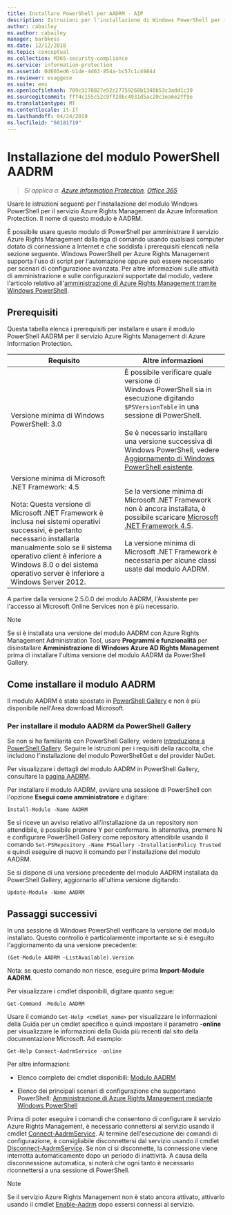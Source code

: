```yaml
---
title: Installare PowerShell per AADRM - AIP
description: Istruzioni per l'installazione di Windows PowerShell per il servizio Azure Rights Management di Azure Information Protection. Il nome di questo modulo è AADRM.
author: cabailey
ms.author: cabailey
manager: barbkess
ms.date: 12/12/2018
ms.topic: conceptual
ms.collection: M365-security-compliance
ms.service: information-protection
ms.assetid: 0d665ed6-b1de-4d63-854a-bc57c1c49844
ms.reviewer: esaggese
ms.suite: ems
ms.openlocfilehash: 789c3178827e52c27759268b1340b53c3add1c39
ms.sourcegitcommit: fff4c155c52c9ff20bc4931d5ac20c3ea6e2ff9e
ms.translationtype: MT
ms.contentlocale: it-IT
ms.lasthandoff: 04/24/2019
ms.locfileid: "60181719"
---
```

# <a name="installing-the-aadrm-powershell-module"></a>Installazione del modulo PowerShell AADRM

>*Si applica a: [Azure Information Protection](https://azure.microsoft.com/pricing/details/information-protection), [Office 365](https://download.microsoft.com/download/E/C/F/ECF42E71-4EC0-48FF-AA00-577AC14D5B5C/Azure_Information_Protection_licensing_datasheet_EN-US.pdf)*

Usare le istruzioni seguenti per l'installazione del modulo Windows PowerShell per il servizio Azure Rights Management da Azure Information Protection. Il nome di questo modulo è AADRM.

È possibile usare questo modulo di PowerShell per amministrare il servizio Azure Rights Management dalla riga di comando usando qualsiasi computer dotato di connessione a Internet e che soddisfa i prerequisiti elencati nella sezione seguente. Windows PowerShell per Azure Rights Management supporta l'uso di script per l'automazione oppure può essere necessario per scenari di configurazione avanzata. Per altre informazioni sulle attività di amministrazione e sulle configurazioni supportate dal modulo, vedere l'articolo relativo all'[amministrazione di Azure Rights Management tramite Windows PowerShell](administer-powershell.md).

## <a name="prerequisites"></a>Prerequisiti
Questa tabella elenca i prerequisiti per installare e usare il modulo PowerShell AADRM per il servizio Azure Rights Management di Azure Information Protection.

|Requisito|Altre informazioni|
|---------------|--------------------|
|Versione minima di Windows PowerShell: 3.0|È possibile verificare quale versione di Windows PowerShell sia in esecuzione digitando `$PSVersionTable` in una sessione di PowerShell. <br /><br /> Se è necessario installare una versione successiva di Windows PowerShell, vedere [Aggiornamento di Windows PowerShell esistente](/powershell/scripting/setup/installing-windows-powershell#upgrading-existing-windows-powershell).|
|Versione minima di Microsoft .NET Framework: 4.5<br /><br />Nota: Questa versione di Microsoft .NET Framework è inclusa nei sistemi operativi successivi, è pertanto necessario installarla manualmente solo se il sistema operativo client è inferiore a Windows 8.0 o del sistema operativo server è inferiore a Windows Server 2012.|Se la versione minima di Microsoft .NET Framework non è ancora installata, è possibile scaricare [Microsoft .NET Framework 4.5](https://www.microsoft.com/download/details.aspx?id=30653).<br /><br />La versione minima di Microsoft .NET Framework è necessaria per alcune classi usate dal modulo AADRM.|

A partire dalla versione 2.5.0.0 del modulo AADRM, l'Assistente per l'accesso ai Microsoft Online Services non è più necessario.

> [!NOTE]
> 
> Se si è installata una versione del modulo AADRM con Azure Rights Management Administration Tool, usare **Programmi e funzionalità** per disinstallare **Amministrazione di Windows Azure AD Rights Management** prima di installare l'ultima versione del modulo AADRM da PowerShell Gallery.


## <a name="how-to-install-the-aadrm-module"></a>Come installare il modulo AADRM

Il modulo AADRM è stato spostato in [PowerShell Gallery](/powershell/gallery/readme) e non è più disponibile nell'Area download Microsoft. 

### <a name="to-install-the-aadrm-module-from-the-powershell-gallery"></a>Per installare il modulo AADRM da PowerShell Gallery

Se non si ha familiarità con PowerShell Gallery, vedere [Introduzione a PowerShell Gallery](/powershell/gallery/psgallery/psgallery_gettingstarted). Seguire le istruzioni per i requisiti della raccolta, che includono l'installazione del modulo PowerShellGet e del provider NuGet.

Per visualizzare i dettagli del modulo AADRM in PowerShell Gallery, consultare la [pagina AADRM](https://www.powershellgallery.com/packages/AADRM).

Per installare il modulo AADRM, avviare una sessione di PowerShell con l'opzione **Esegui come amministratore** e digitare:

    Install-Module -Name AADRM

Se si riceve un avviso relativo all'installazione da un repository non attendibile, è possibile premere Y per confermare. In alternativa, premere N e configurare PowerShell Gallery come repository attendibile usando il comando `Set-PSRepository -Name PSGallery -InstallationPolicy Trusted` e quindi eseguire di nuovo il comando per l'installazione del modulo AADRM.  

Se si dispone di una versione precedente del modulo AADRM installata da PowerShell Gallery, aggiornarlo all'ultima versione digitando:

    Update-Module -Name AADRM


## <a name="next-steps"></a>Passaggi successivi
In una sessione di Windows PowerShell verificare la versione del modulo installato. Questo controllo è particolarmente importante se si è eseguito l'aggiornamento da una versione precedente:

```
(Get-Module AADRM –ListAvailable).Version
```

Nota: se questo comando non riesce, eseguire prima **Import-Module AADRM**.

Per visualizzare i cmdlet disponibili, digitare quanto segue:

```
Get-Command -Module AADRM
```

Usare il comando `Get-Help <cmdlet_name>` per visualizzare le informazioni della Guida per un cmdlet specifico e quindi impostare il parametro **-online** per visualizzare le informazioni della Guida più recenti dal sito della documentazione Microsoft. Ad esempio: 

```
Get-Help Connect-AadrmService -online
```

Per altre informazioni:

-   Elenco completo dei cmdlet disponibili: [Modulo AADRM](/powershell/aadrm/vlatest/rightsmanagement)

-   Elenco dei principali scenari di configurazione che supportano PowerShell: [Amministrazione di Azure Rights Management mediante Windows PowerShell](administer-powershell.md)

Prima di poter eseguire i comandi che consentono di configurare il servizio Azure Rights Management, è necessario connettersi al servizio usando il cmdlet [Connect-AadrmService](/powershell/aadrm/vlatest/connect-aadrmservice). Al termine dell'esecuzione dei comandi di configurazione, è consigliabile disconnettersi dal servizio usando il cmdlet [Disconnect-AadrmService](/powershell/aadrm/vlatest/disconnect-aadrmservice). Se non ci si disconnette, la connessione viene interrotta automaticamente dopo un periodo di inattività. A causa della disconnessione automatica, si noterà che ogni tanto è necessario riconnettersi a una sessione di PowerShell. 

> [!NOTE]
> Se il servizio Azure Rights Management non è stato ancora attivato, attivarlo usando il cmdlet [Enable-Aadrm](/powershell/aadrm/vlatest/enable-aadrm) dopo essersi connessi al servizio.

